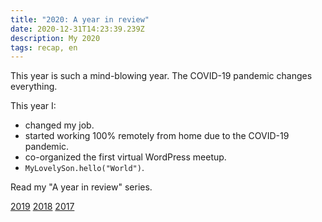 ```yaml
---
title: "2020: A year in review"
date: 2020-12-31T14:23:39.239Z
description: My 2020
tags: recap, en
---
```


This year is such a mind-blowing year. The COVID-19 pandemic changes everything.

This year I:

- changed my job.
- started working 100% remotely from home due to the COVID-19 pandemic.
- co-organized the first virtual WordPress meetup.
- `MyLovelySon.hello("World")`.

Read my "A year in review" series.

[2019](/posts/2019-year-in-review.html) [2018](/posts/2018-year-in-review.html) [2017](/posts/2017-year-in-review.html)
